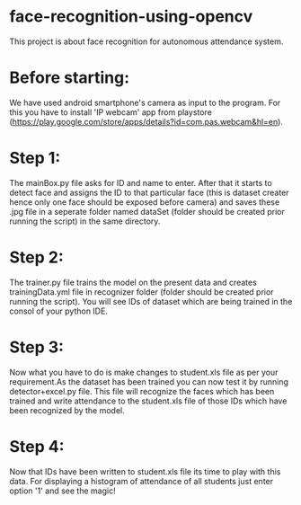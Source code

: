 # face-recognition-using-opencv
This project is about face recognition for autonomous attendance system.


# Before starting:
We have used android smartphone's camera as input to the program. For this you have to install 'IP webcam' app from playstore (https://play.google.com/store/apps/details?id=com.pas.webcam&hl=en).

# Step 1:
The mainBox.py file asks for ID and name to enter. After that it starts to detect face and assigns the ID to that particular face (this is dataset creater hence only one face should be exposed before camera) and saves these .jpg file in a seperate folder named dataSet (folder should be created prior running the script) in the same directory.

# Step 2:
The trainer.py file trains the model on the present data and creates trainingData.yml file in recognizer folder (folder should be created prior running the script). You will see IDs of dataset which are being trained in the consol of your python IDE.

# Step 3:
Now what you have to do is make changes to student.xls file as per your requirement.As the dataset has been trained you can now test it by running detector+excel.py file. This file will recognize the faces which has been trained and write attendance to the student.xls file of those IDs which have been recognized by the model.

# Step 4:
Now that IDs have been written to student.xls file its time to play with this data. For displaying a histogram of attendance of all students just enter option '1' and see the magic!
